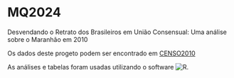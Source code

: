 # MQ2024
Desvendando o Retrato dos Brasileiros em União Consensual: Uma análise sobre o Maranhão em 2010

Os dados deste progeto podem ser encontrado em [CENSO2010]([https://pages.github.com/](https://ftp.ibge.gov.br/Censos/Censo_Demografico_2010/Resultados_Gerais_da_Amostra/Microdados/))

As análises e tabelas foram usadas utilizando o software 
![R](https://encrypted-tbn0.gstatic.com/images?q=tbn:ANd9GcSr_sk2x7XX8MM2NYcViEHz-mSlCaieCBPP-Q&s).
